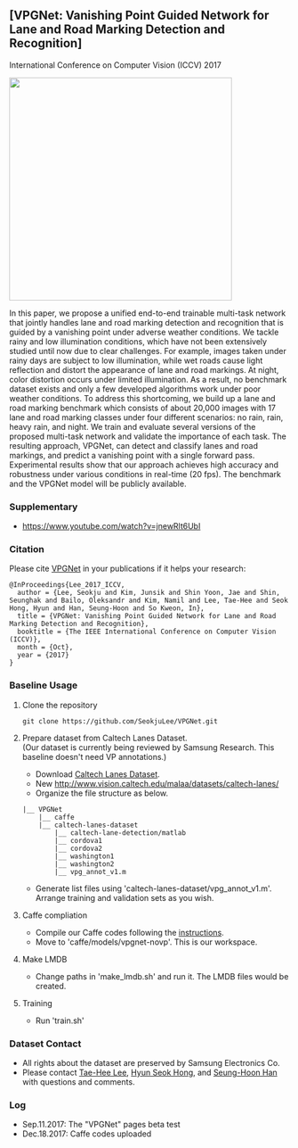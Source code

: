 ## [VPGNet: Vanishing Point Guided Network for Lane and Road Marking Detection and Recognition]

International Conference on Computer Vision (ICCV) 2017

<img src="./teaser.png" width="400">

In this paper, we propose a unified end-to-end trainable multi-task network that jointly handles lane and road marking detection and recognition that is guided by a vanishing point under adverse weather conditions. We tackle rainy and low illumination conditions, which have not been extensively studied until now due to clear challenges. For example, images taken under rainy days are subject to low illumination, while wet roads cause light reflection and distort the appearance of lane and road markings. At night, color distortion occurs under limited illumination. As a result, no benchmark dataset exists and only a few developed algorithms work under poor weather conditions. To address this shortcoming, we build up a lane and road marking benchmark which consists of about 20,000 images with 17 lane and road marking classes under four different scenarios: no rain, rain, heavy rain, and night. We train and evaluate several versions of the proposed multi-task network and validate the importance of each task. The resulting approach, VPGNet, can detect and classify lanes and road markings, and predict a vanishing point with a single forward pass. Experimental results show that our approach achieves high accuracy and robustness under various conditions in real-time (20 fps). The benchmark and the VPGNet model will be publicly available. 


### Supplementary
+ https://www.youtube.com/watch?v=jnewRlt6UbI


### Citation
Please cite [VPGNet](http://openaccess.thecvf.com/content_iccv_2017/html/Lee_VPGNet_Vanishing_Point_ICCV_2017_paper.html) in your publications if it helps your research:
    
    @InProceedings{Lee_2017_ICCV,
      author = {Lee, Seokju and Kim, Junsik and Shin Yoon, Jae and Shin, Seunghak and Bailo, Oleksandr and Kim, Namil and Lee, Tae-Hee and Seok Hong, Hyun and Han, Seung-Hoon and So Kweon, In},
      title = {VPGNet: Vanishing Point Guided Network for Lane and Road Marking Detection and Recognition},
      booktitle = {The IEEE International Conference on Computer Vision (ICCV)},
      month = {Oct},
      year = {2017}
    }


### Baseline Usage
1) Clone the repository

    ```Shell
    git clone https://github.com/SeokjuLee/VPGNet.git
    ```

2. Prepare dataset from Caltech Lanes Dataset.<br/>
(Our dataset is currently being reviewed by Samsung Research. This baseline doesn't need VP annotations.)
    - Download [Caltech Lanes Dataset](http://www.mohamedaly.info/datasets/caltech-lanes).
    - New http://www.vision.caltech.edu/malaa/datasets/caltech-lanes/
    - Organize the file structure as below.
    ```Shell
    |__ VPGNet
        |__ caffe
        |__ caltech-lanes-dataset
            |__ caltech-lane-detection/matlab
            |__ cordova1
            |__ cordova2
            |__ washington1
            |__ washington2
            |__ vpg_annot_v1.m
    ```
    - Generate list files using 'caltech-lanes-dataset/vpg_annot_v1.m'. Arrange training and validation sets as you wish. 

3. Caffe compliation
    - Compile our Caffe codes following the [instructions](http://caffe.berkeleyvision.org/installation.html).
    - Move to 'caffe/models/vpgnet-novp'. This is our workspace.

4. Make LMDB
    - Change paths in 'make_lmdb.sh' and run it. The LMDB files would be created.
    
5. Training
    - Run 'train.sh'


### Dataset Contact
+ All rights about the dataset are preserved by Samsung Electronics Co.
+ Please contact [Tae-Hee Lee](mailto:th810.lee@samsung.com), [Hyun Seok Hong](mailto:hyunseok76.hong@samsung.com), and [Seung-Hoon Han](mailto:luoes.han@samsung.com) with questions and comments.


### Log
+ Sep.11.2017: The "VPGNet" pages beta test
+ Dec.18.2017: Caffe codes uploaded
